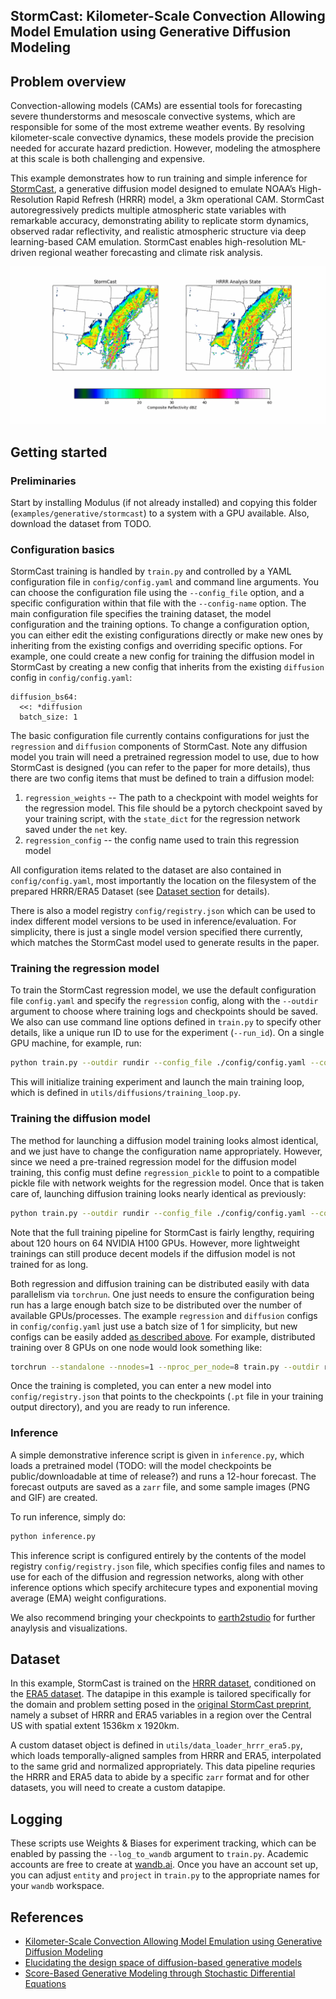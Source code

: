 <!-- markdownlint-disable -->
## StormCast: Kilometer-Scale Convection Allowing Model Emulation using Generative Diffusion Modeling

## Problem overview

Convection-allowing models (CAMs) are essential tools for forecasting severe thunderstorms and 
mesoscale convective systems, which are responsible for some of the most extreme weather events. 
By resolving kilometer-scale convective dynamics, these models provide the precision needed for 
accurate hazard prediction. However, modeling the atmosphere at this scale is both challenging
and expensive.

This example demonstrates how to run training and simple inference for [StormCast](https://arxiv.org/abs/2408.10958),
a generative diffusion model designed to emulate NOAA’s High-Resolution Rapid Refresh (HRRR) model, a 3km 
operational CAM. StormCast autoregressively predicts multiple atmospheric state variables with remarkable
accuracy, demonstrating ability to replicate storm dynamics, observed radar reflectivity, and realistic
atmospheric structure via deep learning-based CAM emulation. StormCast enables high-resolution ML-driven
regional weather forecasting and climate risk analysis.


<p align="center">
<img src="../../../docs/img/stormcast_rollout.gif"/>
</p>

## Getting started

### Preliminaries
Start by installing Modulus (if not already installed) and copying this folder (`examples/generative/stormcast`) to a system with a GPU available. Also, download the dataset from TODO.

### Configuration basics

StormCast training is handled by `train.py` and controlled by a YAML configuration file in `config/config.yaml` and command line arguments. You can choose the configuration file using the `--config_file` option, and a specific configuration within that file with the `--config-name` option. The main configuration file specifies the training dataset, the model configuration and the training options. To change a configuration option, you can either edit the existing configurations directly or make new ones by inheriting from the existing configs and overriding specific options. For example, one could create a new config for training the diffusion model in StormCast by creating a new config that inherits from the existing `diffusion` config in `config/config.yaml`:
```
diffusion_bs64:
  <<: *diffusion
  batch_size: 1
```

The basic configuration file currently contains configurations for just the `regression` and `diffusion` components of StormCast. Note any diffusion model you train will need a pretrained regression model to use, due to how StormCast is designed (you can refer to the paper for more details), thus there are two config items that must be defined to train a diffusion model:
  1. `regression_weights` -- The path to a checkpoint with model weights for the regression model. This file should be a pytorch checkpoint saved by your training script, with the `state_dict` for the regression network saved under the `net` key.
  2. `regression_config` -- the config name used to train this regression model

All configuration items related to the dataset are also contained in `config/config.yaml`, most importantly the location on the filesystem of the prepared HRRR/ERA5 Dataset (see [Dataset section](#dataset) for details).

There is also a model registry `config/registry.json` which can be used to index different model versions to be used in inference/evaluation. For simplicity, there is just a single model version specified there currently, which matches the StormCast model used to generate results in the paper.

### Training the regression model
To train the StormCast regression model, we use the default configuration file `config.yaml` and specify the `regression` config, along with the `--outdir` argument to choose where training logs and checkpoints should be saved. 
We also can use command line options defined in `train.py` to specify other details, like a unique run ID to use for the experiment (`--run_id`). On a single GPU machine, for example, run:
```bash
python train.py --outdir rundir --config_file ./config/config.yaml --config_name regression --run_id 0
```

This will initialize training experiment and launch the main training loop, which is defined in `utils/diffusions/training_loop.py`.

### Training the diffusion model

The method for launching a diffusion model training looks almost identical, and we just have to change the configuration name appropriately. However, since we need a pre-trained regression model for the diffusion model training, this config must define `regression_pickle` to point to a compatible pickle file with network weights for the regression model. Once that is taken care of, launching diffusion training looks nearly identical as previously:
```bash
python train.py --outdir rundir --config_file ./config/config.yaml --config_name diffusion --run_id 0
```

Note that the full training pipeline for StormCast is fairly lengthy, requiring about 120 hours on 64 NVIDIA H100 GPUs. However, more lightweight trainings can still produce decent models if the diffusion model is not trained for as long. 

Both regression and diffusion training can be distributed easily with data parallelism via `torchrun`. One just needs to ensure the configuration being run has a large enough batch size to be distributed over the number of available GPUs/processes. The example `regression` and `diffusion` configs in `config/config.yaml` just use a batch size of 1 for simplicity, but new configs can be easily added [as described above](#configuration-basics). For example, distributed training over 8 GPUs on one node would look something like:
```bash
torchrun --standalone --nnodes=1 --nproc_per_node=8 train.py --outdir rundir --config_file ./config/config.yaml --config_name <your_distributed_training_config> --run_id 0
```

Once the training is completed, you can enter a new model into `config/registry.json` that points to the checkpoints (`.pt` file in your training output directory), and you are ready to run inference.

### Inference

A simple demonstrative inference script is given in `inference.py`, which loads a pretrained model (TODO: will the model checkpoints be public/downloadable at time of release?)
and runs a 12-hour forecast. The forecast outputs are saved as a `zarr` file, and some sample images (PNG and GIF) are created.

To run inference, simply do:

```bash
python inference.py
```
This inference script is configured entirely by the contents of the model registry `config/registry.json` file, which specifies config files and names to use for each of the diffusion and regression networks, along with other inference options which specify architecure types and exponential moving average (EMA) weight configurations.

We also recommend bringing your checkpoints to [earth2studio](https://github.com/NVIDIA/earth2studio)
for further anaylysis and visualizations.


## Dataset

In this example, StormCast is trained on the [HRRR dataset](https://rapidrefresh.noaa.gov/hrrr/),
conditioned on the [ERA5 dataset](https://www.ecmwf.int/en/forecasts/dataset/ecmwf-reanalysis-v5).
The datapipe in this example is tailored specifically for the domain and problem setting posed in the 
[original StormCast preprint](https://arxiv.org/abs/2408.10958), namely a subset of HRRR and ERA5 variables
in a region over the Central US with spatial extent 1536km x 1920km.


A custom dataset object is defined in `utils/data_loader_hrrr_era5.py`, which loads temporally-aligned samples from HRRR and ERA5, interpolated to the same grid and normalized appropriately. This data pipeline requries the HRRR and ERA5 data to abide by a specific `zarr` format and for other datasets, you will need to create a custom datapipe.


## Logging

These scripts use Weights & Biases for experiment tracking, which can be enabled by passing the `--log_to_wandb` argument to `train.py`. Academic accounts are free to create at [wandb.ai](https://wandb.ai/).
Once you have an account set up, you can adjust `entity` and `project` in `train.py` to the appropriate names for your `wandb` workspace.


## References

- [Kilometer-Scale Convection Allowing Model Emulation using Generative Diffusion Modeling](https://arxiv.org/abs/2408.10958)
- [Elucidating the design space of diffusion-based generative models](https://openreview.net/pdf?id=k7FuTOWMOc7)
- [Score-Based Generative Modeling through Stochastic Differential Equations](https://arxiv.org/pdf/2011.13456.pdf)

